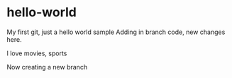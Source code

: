 # hello-world
My first git, just a hello world sample
Adding in branch code, new changes here.

I love movies, sports

Now creating a new branch
